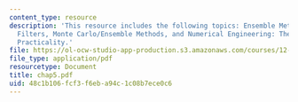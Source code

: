 ```yaml
---
content_type: resource
description: 'This resource includes the following topics: Ensemble Methods and Particle
  Filters, Monte Carlo/Ensemble Methods, and Numerical Engineering: The Search for
  Practicality.'
file: https://ol-ocw-studio-app-production.s3.amazonaws.com/courses/12-864-inference-from-data-and-models-spring-2005/48c1b106fcf3f6eba94c1c08b7ece0c6_chap5.pdf
file_type: application/pdf
resourcetype: Document
title: chap5.pdf
uid: 48c1b106-fcf3-f6eb-a94c-1c08b7ece0c6
---
```

